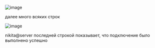![image](https://github.com/ICFA/sk_box/assets/87987489/fdbf2c88-3b95-4900-a07e-247540c98922)

далее много всяких строк

![image](https://github.com/ICFA/sk_box/assets/87987489/9b85c372-8711-41b3-af64-6ca064d0331c)

nikita@server последней строкой показывает, что подключение было выполнено успешно
